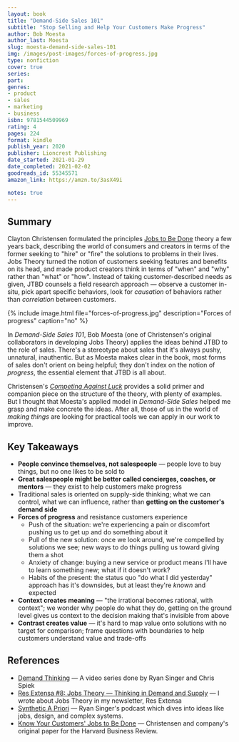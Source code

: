 ```yaml
---
layout: book
title: "Demand-Side Sales 101"
subtitle: "Stop Selling and Help Your Customers Make Progress"
author: Bob Moesta
author_last: Moesta
slug: moesta-demand-side-sales-101
img: /images/post-images/forces-of-progress.jpg
type: nonfiction
cover: true
series: 
part: 
genres:
- product
- sales
- marketing
- business
isbn: 9781544509969
rating: 4
pages: 224
format: kindle
publish_year: 2020
publisher: Lioncrest Publishing
date_started: 2021-01-29
date_completed: 2021-02-02
goodreads_id: 55345571
amazon_link: https://amzn.to/3asX49i

notes: true
---
```


## Summary

Clayton Christensen formulated the principles [Jobs to Be Done](https://jtbd.info/2-what-is-jobs-to-be-done-jtbd-796b82081cca "What is Jobs to be Done?") theory a few years back, describing the world of consumers and creators in terms of the former seeking to "hire" or "fire" the solutions to problems in their lives. Jobs Theory turned the notion of customers seeking features and benefits on its head, and made product creators think in terms of "when" and "why" rather than "what" or "how". Instead of taking customer-described needs as given, JTBD counsels a field research approach — observe a customer in-situ, pick apart specific behaviors, look for _causation_ of behaviors rather than _correlation_ between customers.

{% include image.html file="forces-of-progress.jpg" description="Forces of progress" caption="no" %}

In _Demand-Side Sales 101_, Bob Moesta (one of Christensen's original collaborators in developing Jobs Theory) applies the ideas behind JTBD to the role of sales. There's a stereotype about sales that it's always pushy, unnatural, inauthentic. But as Moesta makes clear in the book, most forms of sales don't orient on being helpful; they don't index on the notion of _progress_, the essential element that JTBD is all about.

Christensen's _[Competing Against Luck](/books/christensen-competing-against-luck/ "Competing Against Luck")_ provides a solid primer and companion piece on the structure of the theory, with plenty of examples. But I thought that Moesta's applied model in _Demand-Side Sales_ helped me grasp and make concrete the ideas. After all, those of us in the world of _making things_ are looking for practical tools we can apply in our work to improve.

## Key Takeaways

* **People convince themselves, not salespeople** — people love to buy things, but no one likes to be sold to
* **Great salespeople might be better called concierges, coaches, or mentors** — they exist to help customers make progress
* Traditional sales is oriented on supply-side thinking; what we can control, what we can influence, rather than **getting on the customer's demand side**
* **Forces of progress** and resistance customers experience
  * Push of the situation: we're experiencing a pain or discomfort pushing us to get up and do something about it
  * Pull of the new solution: once we look around, we're compelled by solutions we see; new ways to do things pulling us toward giving them a shot
  * Anxiety of change: buying a new service or product means I'll have to learn something new; what if it doesn't work?
  * Habits of the present: the status quo "do what I did yesterday" approach has it's downsides, but at least they're _known_ and expected
* **Context creates meaning** — "the irrational becomes rational, with context"; we wonder why people do what they do, getting on the ground level gives us context to the decision making that's invisible from above
* **Contrast creates value** — it's hard to map value onto solutions with no target for comparison; frame questions with boundaries to help customers understand value and trade-offs

## References

* [Demand Thinking](https://demandthinking.com/ "Demand Thinking") — A video series done by Ryan Singer and Chris Spiek
* [Res Extensa #8: Jobs Theory — Thinking in Demand and Supply](https://resextensa.substack.com/p/jobs-theory-thinking-in-demand-and "Res Extensa #8: Jobs Theory")  — I wrote about Jobs Theory in my newsletter, Res Extensa
* [Synthetic A Priori](https://synthetic.transistor.fm/ "Synthetic A Priori") — Ryan Singer's podcast which dives into ideas like jobs, design, and complex systems.
* [Know Your Customers' Jobs to Be Done](https://hbr.org/2016/09/know-your-customers-jobs-to-be-done "Know Your Customers' Jobs to Be Done") — Christensen and company's original paper for the Harvard Business Review.
